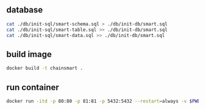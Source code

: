 ## database
```bash
cat ./db/init-sql/smart-schema.sql > ./db/init-db/smart.sql
cat ./db/init-sql/smart-table.sql >> ./db/init-db/smart.sql
cat ./db/init-sql/smart-data.sql >> ./db/init-db/smart.sql
```

## build image
```bash
docker build -t chainsmart .
```

## run container
```bash
docker run -itd -p 80:80 -p 81:81 -p 5432:5432 --restart=always -v $PWD/nginx/sites-enabled:/etc/nginx/sites-enabled chainsmart 
```
